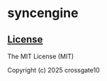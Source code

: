 # syncengine

[License](LICENSE)
------------------

The MIT License (MIT)

Copyright (c) 2025 crossgate10
